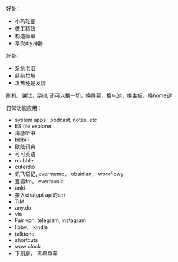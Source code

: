 好处：

- 小巧轻便
- 做工精致
- 构造简单
- 享受diy神器

坏处：

- 系统老旧
- 续航垃圾
- 发热还是发烧

刷机，越狱，绕id, 还可以换一切，换屏幕，换电池，换主板，换home键

日常功能应用：

- system apps : podcast, notes, etc
- ES file explorer
- 海豚听书
- bilibili
- 欧陆词典
- 可可英语
- reabble
- cuterdio
- 讯飞语记, evermemo， obsidian， workflowy
- 豆瓣fm， evermusic
- anki
- 接入chatgpt api的siri
- TIM
- any.do
- via
- Fair vpn, telegram, instagram
- libby， kindle
- talktone
- shortcuts
- wow clock
- 下厨房， 黑鸟单车